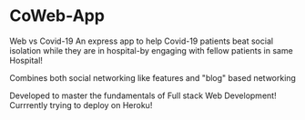 # CoWeb-App

Web vs Covid-19 An express app to help Covid-19 patients beat social isolation while they are in hospital-by engaging with fellow patients in same Hospital! 

Combines both social networking like features and "blog" based networking

Developed to master the fundamentals of Full stack Web Development! Currrently trying to deploy on Heroku!

